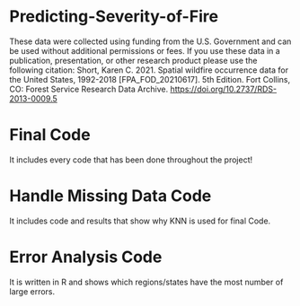 # Predicting-Severity-of-Fire

These data were collected using funding from the U.S. Government and can be used without additional permissions or fees. If you use these data in a publication, presentation, or other research product please use the following citation:
Short, Karen C. 2021. Spatial wildfire occurrence data for the United States, 1992-2018 [FPA_FOD_20210617]. 5th Edition. Fort Collins, CO: Forest Service Research Data Archive. https://doi.org/10.2737/RDS-2013-0009.5

# Final Code

It includes every code that has been done throughout the project!

# Handle Missing Data Code

It includes code and results that show why KNN is used for final Code.

# Error Analysis Code

It is written in R and shows which regions/states have the most number of large errors.
